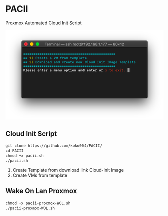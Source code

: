 # PACII
Proxmox Automated Cloud Init Script

![logo](screenshot.png)

## Cloud Init Script
```
git clone https://github.com/koko004/PACII/
cd PACII
chmod +x pacii.sh
./pacii.sh
```
1. Create Template from download link Cloud-Init Image
2. Create VMs from template

## Wake On Lan Proxmox

```
chmod +x pacii-proxmox-WOL.sh
./pacii-proxmox-WOL.sh
```
